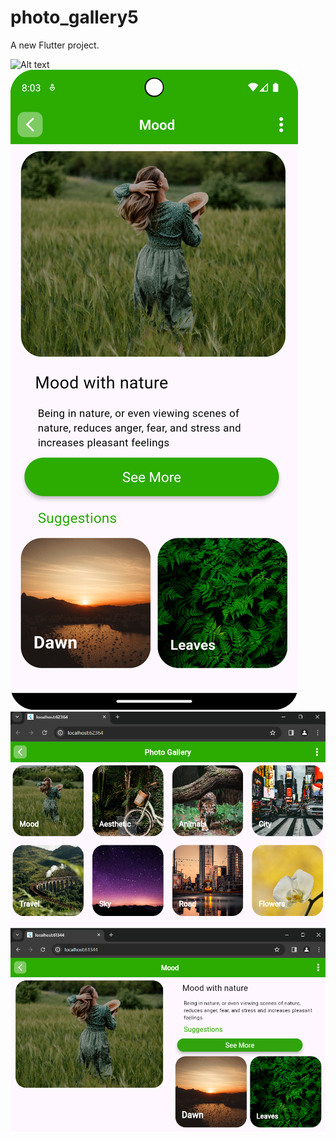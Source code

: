 # photo_gallery5

A new Flutter project.

![Alt text](images/main1.png_)
![Alt text](images/main2.png )
![Alt text](images/land1.png )
![Alt text](images/land2.png )

